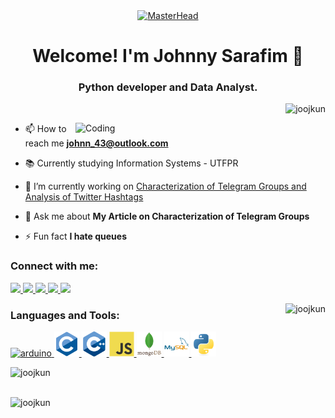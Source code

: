 <div align="center">
  <a href="https://github.com/NoraNeko12">
    <img src="https://i.imgur.com/b2mRmOQ.jpg" alt="MasterHead">
  </a>
</div>
<h1 align="center">Welcome! I'm Johnny Sarafim 👋</h1>
<h3 align="center">Python developer and Data Analyst.</h3>

<p align="right"> <img src="https://komarev.com/ghpvc/?username=joojkun&label=Profile%20views&color=0e75b6&style=flat" alt="joojkun" /> </p>

<img align="right" alt="Coding" width="400" src="https://i.pinimg.com/originals/ef/78/ab/ef78ab78dfd55dd03a51c6ce54fb393b.gif">

- 📫 How to reach me **johnn_43@outlook.com**

- 📚 Currently studying Information Systems - UTFPR

- 🔭 I’m currently working on [Characterization of Telegram Groups and Analysis of Twitter Hashtags](https://sites.google.com/view/onlinepolarization)

- 💬 Ask me about **My Article on Characterization of Telegram Groups**

- ⚡ Fun fact **I hate queues**



<h3 align="left">Connect with me:</h3>
<p align="left">
  <a href="https://steamcommunity.com/profiles/76561198329219896/" target="_blank">
    <img src="https://img.shields.io/badge/STEAM-Steam?logo=steam&logoColor=white&color=black" target="_blank">
  </a>
  
   <a href="https://github.com/joojkun" target="_blank">
    <img src="https://img.shields.io/badge/GitHub-GitHub?logo=github&logoColor=white&color=black" target="_blank">
  </a>
  
  <a href="https://www.linkedin.com/in/johnny-sarafim-78a2b322b/" target="_blank">
    <img src="https://img.shields.io/badge/LinkedIn-LinkedIn?logo=linkedin&logoColor=white&color=blue" target="_blank">
  </a>

  <a href="mailto:johnn_43@outlook.com">
    <img src="https://img.shields.io/badge/Outlook-Outlook?logo=microsoftoutlook&logoColor=white&color=blue" target="_blank">
  </a>
  
  <a href="https://www.instagram.com/joojkun/">
    <img src="https://img.shields.io/badge/Instagram-Instagram?logo=instagram&logoColor=white&color=red" target="_blank">
  </a>
  
</p>
<p><img align="right" src="https://github-readme-stats.vercel.app/api/top-langs?username=joojkun&show_icons=true&locale=en&layout=compact&theme=jolly" alt="joojkun"/></p>

<h3 align="left">Languages and Tools:</h3>
<p align="left"> <a href="https://www.arduino.cc/" target="_blank" rel="noreferrer"> <img src="https://cdn.worldvectorlogo.com/logos/arduino-1.svg" alt="arduino" width="40" height="40"/> </a> <a href="https://www.cprogramming.com/" target="_blank" rel="noreferrer"> <img src="https://raw.githubusercontent.com/devicons/devicon/master/icons/c/c-original.svg" alt="c" width="40" height="40"/> </a> <a href="https://www.w3schools.com/cpp/" target="_blank" rel="noreferrer"> <img src="https://raw.githubusercontent.com/devicons/devicon/master/icons/cplusplus/cplusplus-original.svg" alt="cplusplus" width="40" height="40"/> </a> <a href="https://developer.mozilla.org/en-US/docs/Web/JavaScript" target="_blank" rel="noreferrer"> <img src="https://raw.githubusercontent.com/devicons/devicon/master/icons/javascript/javascript-original.svg" alt="javascript" width="40" height="40"/> </a> <a href="https://www.mongodb.com/" target="_blank" rel="noreferrer"> <img src="https://raw.githubusercontent.com/devicons/devicon/master/icons/mongodb/mongodb-original-wordmark.svg" alt="mongodb" width="40" height="40"/> </a> <a href="https://www.mysql.com/" target="_blank" rel="noreferrer"> <img src="https://raw.githubusercontent.com/devicons/devicon/master/icons/mysql/mysql-original-wordmark.svg" alt="mysql" width="40" height="40"/> </a> <a href="https://www.python.org" target="_blank" rel="noreferrer"> <img src="https://raw.githubusercontent.com/devicons/devicon/master/icons/python/python-original.svg" alt="python" width="40" height="40"/> </a> </p>


<p><img align="left" src="https://github-readme-stats.vercel.app/api?username=joojkun&show_icons=true&locale=en&theme=jolly" alt="joojkun" /></p> <br> <br>
<p><img align="left" src="https://github-readme-streak-stats.herokuapp.com/?user=joojkun&&theme=jolly" alt="joojkun" /></p>
